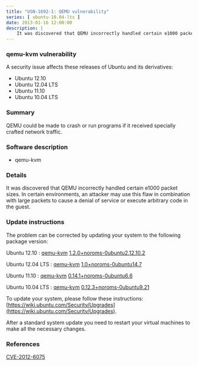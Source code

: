 ```yaml
---
title: "USN-1692-1: QEMU vulnerability"
series: [ ubuntu-10.04-lts ]
date: 2013-01-16 12:00:00
description: |
    It was discovered that QEMU incorrectly handled certain e1000 packet sizes. In certain environments, an attacker may use this flaw in combination with large packets to cause a denial of service or execute arbitrary code in the guest. 
--- 
```

 
### qemu-kvm vulnerability

A security issue affects these releases of Ubuntu and its derivatives:

* Ubuntu 12.10
* Ubuntu 12.04 LTS
* Ubuntu 11.10
* Ubuntu 10.04 LTS

### Summary

QEMU could be made to crash or run programs if it received specially crafted network traffic.

### Software description

* qemu-kvm 

### Details

It was discovered that QEMU incorrectly handled certain e1000 packet sizes. In certain environments, an attacker may use this flaw in combination with large packets to cause a denial of service or execute arbitrary code in the guest. 

### Update instructions

The problem can be corrected by updating your system to the following package version:

Ubuntu 12.10
 : [qemu-kvm](https://launchpad.net/ubuntu/+source/qemu-kvm) <span> [1.2.0+noroms-0ubuntu2.12.10.2](https://launchpad.net/ubuntu/+source/qemu-kvm/1.2.0+noroms-0ubuntu2.12.10.2) </span> 

Ubuntu 12.04 LTS
 : [qemu-kvm](https://launchpad.net/ubuntu/+source/qemu-kvm) <span> [1.0+noroms-0ubuntu14.7](https://launchpad.net/ubuntu/+source/qemu-kvm/1.0+noroms-0ubuntu14.7) </span> 

Ubuntu 11.10
 : [qemu-kvm](https://launchpad.net/ubuntu/+source/qemu-kvm) <span> [0.14.1+noroms-0ubuntu6.6](https://launchpad.net/ubuntu/+source/qemu-kvm/0.14.1+noroms-0ubuntu6.6) </span> 

Ubuntu 10.04 LTS
 : [qemu-kvm](https://launchpad.net/ubuntu/+source/qemu-kvm) <span> [0.12.3+noroms-0ubuntu9.21](https://launchpad.net/ubuntu/+source/qemu-kvm/0.12.3+noroms-0ubuntu9.21) </span> 

To update your system, please follow these instructions: [https://wiki.ubuntu.com/Security/Upgrades](https://wiki.ubuntu.com/Security/Upgrades).

After a standard system update you need to restart your virtual machines to make all the necessary changes. 

### References

 [CVE-2012-6075](http://people.ubuntu.com/~ubuntu-security/cve/CVE-2012-6075)
 
